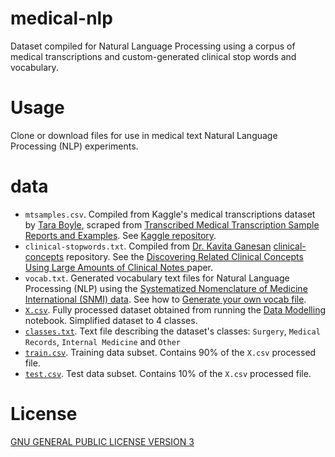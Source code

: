 # medical-nlp
Dataset compiled for Natural Language Processing using a corpus of medical transcriptions and custom-generated clinical stop words and vocabulary.

# Usage
Clone or download files for use in medical text Natural Language Processing (NLP) experiments.

# data

- `mtsamples.csv`. Compiled from Kaggle's medical transcriptions dataset by [Tara Boyle](https://github.com/terrah27), scraped from [Transcribed Medical Transcription Sample Reports and Examples](https://www.mtsamples.com/). See [Kaggle repository](https://www.kaggle.com/tboyle10/medicaltranscriptions#mtsamples.csv).
- `clinical-stopwords.txt`. Compiled from [Dr. Kavita Ganesan](https://github.com/kavgan) [clinical-concepts](https://github.com/kavgan/clinical-concepts) repository. See the [Discovering Related Clinical Concepts Using Large Amounts of Clinical Notes
](https://www.ncbi.nlm.nih.gov/pmc/articles/PMC5015701/) paper.
- `vocab.txt`. Generated vocabulary text files for Natural Language Processing (NLP) using the [Systematized Nomenclature of Medicine International (SNMI) data](https://bioportal.bioontology.org/ontologies/SNMI). See how to [Generate your own vocab file](https://github.com/socd06/snmi_vocab/blob/master/notebooks/snmi_vocab.ipynb).
- [`X.csv`](https://github.com/socd06/medical-nlp/blob/master/data/X.csv). Fully processed dataset obtained from running the [Data Modelling](https://github.com/socd06/private_nlp/blob/master/notebooks/medical-text-data-modelling.ipynb) notebook. Simplified dataset to 4 classes.
- [`classes.txt`](https://github.com/socd06/medical-nlp/blob/master/data/classes.txt). Text file describing the dataset's classes: `Surgery`, `Medical Records`, `Internal Medicine` and `Other`
- [`train.csv`](https://github.com/socd06/medical-nlp/blob/master/data/train.csv). Training data subset. Contains 90% of the `X.csv` processed file.
- [`test.csv`](https://github.com/socd06/medical-nlp/blob/master/data/test.csv). Test data subset. Contains 10% of the `X.csv` processed file.


# License
[GNU GENERAL PUBLIC LICENSE VERSION 3](https://github.com/socd06/medical-nlp/blob/master/LICENSE)
